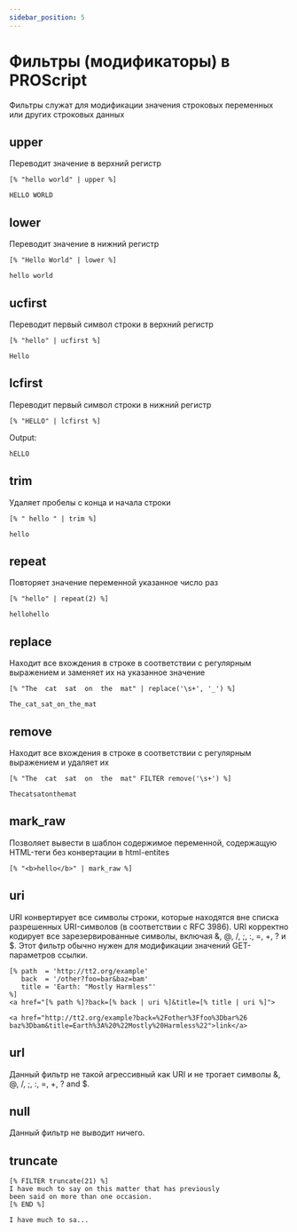 ```yaml
---
sidebar_position: 5
---
```


# Фильтры (модификаторы) в PROScript

Фильтры служат для модификации значения строковых переменных или других строковых данных

## upper

Переводит значение в верхний регистр

```
[% "hello world" | upper %]
```

```
HELLO WORLD
```

## lower

Переводит значение в нижний регистр

```
[% "Hello World" | lower %]
```

```
hello world
```

## ucfirst

Переводит первый символ строки в верхний регистр

```
[% "hello" | ucfirst %]
```

```
Hello
```

## lcfirst

Переводит первый символ строки в нижний регистр

```
[% "HELLO" | lcfirst %]
```

Output:

```
hELLO
```

## trim

Удаляет пробелы с конца и начала строки

```
[% " hello " | trim %]
```

```
hello
```

## repeat

Повторяет значение переменной указанное число раз

```
[% "hello" | repeat(2) %]
```

```
hellohello
```

## replace

Находит все вхождения в строке в соответствии с регулярным выражением и заменяет их на указанное значение

```
[% "The  cat  sat  on  the  mat" | replace('\s+', '_') %]
```

```
The_cat_sat_on_the_mat
```

## remove

Находит все вхождения в строке в соответствии с регулярным выражением и удаляет их

```
[% "The  cat  sat  on  the  mat" FILTER remove('\s+') %]
```

```
Thecatsatonthemat
```

## mark_raw

Позволяет вывести в шаблон содержимое переменной, содержащую HTML-теги без конвертации в html-entites

```
[% "<b>hello</b>" | mark_raw %]
```

## uri

URI конвертирует все символы строки, которые находятся вне списка разрешенных URI-символов (в соответствии с RFC 3986). URI корректно кодирует все зарезервированные символы, включая &, @, /, ;, :, =, +, ? и $. Этот фильтр обычно нужен для модификации значений GET-параметров ссылки.

```
[% path  = 'http://tt2.org/example'
   back  = '/other?foo=bar&baz=bam'
   title = 'Earth: "Mostly Harmless"'
%]
<a href="[% path %]?back=[% back | uri %]&title=[% title | uri %]">
```

```
<a href="http://tt2.org/example?back=%2Fother%3Ffoo%3Dbar%26
baz%3Dbam&title=Earth%3A%20%22Mostly%20Harmless%22">link</a>
```

## url

Данный фильтр не такой агрессивный как URI и не трогает символы &, @, /, ;, :, =, +, ? and $.

## null

Данный фильтр не выводит ничего.

## truncate

```
[% FILTER truncate(21) %]
I have much to say on this matter that has previously
been said on more than one occasion.
[% END %]
```

```
I have much to sa...
```
